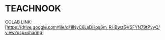 # TEACHNOOK
COLAB LINK: [https://drive.google.com/file/d/1lNyC6LsDHos6m_RHBwzGVSFYN79tPvyQ/view?usp=sharing]
